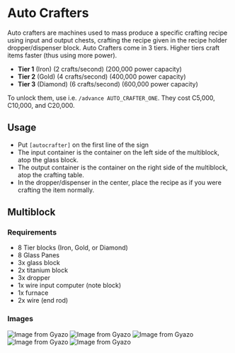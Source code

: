 # Auto Crafters
Auto crafters are machines used to mass produce a specific crafting recipe using input and output chests,
crafting the recipe given in the recipe holder dropper/dispenser block.
Auto Crafters come in 3 tiers. Higher tiers craft items faster (thus using more power).
- **Tier 1** (Iron) (2 crafts/second) (200,000 power capacity)
- **Tier 2** (Gold) (4 crafts/second) (400,000 power capacity)
- **Tier 3** (Diamond) (6 crafts/second) (600,000 power capacity)

To unlock them, use i.e. `/advance AUTO_CRAFTER_ONE`. They cost C5,000, C10,000, and C20,000.

## Usage

- Put `[autocrafter]` on the first line of the sign
- The input container is the container on the left side of the multiblock, atop the glass block.
- The output container is the container on the right side of the multiblock, atop the crafting table.
- In the dropper/dispenser in the center, place the recipe as if you were crafting the item normally.

## Multiblock
### Requirements
* 8 Tier blocks (Iron, Gold, or Diamond) 
* 8 Glass Panes
* 3x glass block
* 2x titanium block
* 3x dropper
* 1x wire input computer (note block) 
* 1x furnace
* 2x wire (end rod)

### Images
![Image from Gyazo](https://i.gyazo.com/31e73021635a2ce3baf62e67972c701d.png)
![Image from Gyazo](https://i.gyazo.com/18da692ced557272ece3967c569df8f7.png)
![Image from Gyazo](https://i.gyazo.com/d42acba4ee5b58ec9092fb947a3db8d3.png)
![Image from Gyazo](https://i.gyazo.com/429eb5e6b5902d814b9f1adf714f54ae.png)
![Image from Gyazo](https://i.gyazo.com/44ee0a0a497b19c1a10ab6c7b58dda24.png)
